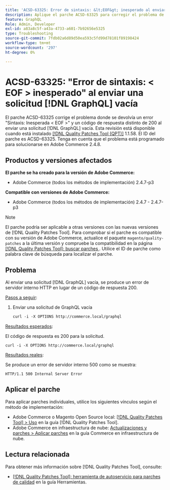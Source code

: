 ```yaml
---
title: 'ACSD-63325: Error de sintaxis: &lt;EOF&gt; inesperado al enviar  [!DNL GraphQL] solicitud vacía'
description: Aplique el parche ACSD-63325 para corregir el problema de Adobe Commerce donde se produce un error de sintaxis al enviar una solicitud  [!DNL GraphQL] vacía.
feature: GraphQL
Role: Admin, Developer
exl-id: a83a8c5f-a43a-4733-a601-7b92656e5325
type: Troubleshooting
source-git-commit: 7fdb02a6d89d50ea593c5fd99d78101f89198424
workflow-type: tm+mt
source-wordcount: '297'
ht-degree: 0%

---
```


# ACSD-63325: &quot;Error de sintaxis: &lt; EOF > inesperado&quot; al enviar una solicitud [!DNL GraphQL] vacía

El parche ACSD-63325 corrige el problema donde se devolvía un error &quot;Sintaxis: Inesperada &lt; EOF >&quot; y un código de respuesta distinto de 200 al enviar una solicitud [!DNL GraphQL] vacía. Esta revisión está disponible cuando está instalado [[!DNL Quality Patches Tool (QPT)]](/help/tools/quality-patches-tool/quality-patches-tool-to-self-serve-quality-patches.md) 1.1.58. El ID del parche es ACSD-63325. Tenga en cuenta que el problema está programado para solucionarse en Adobe Commerce 2.4.8.

## Productos y versiones afectados

**El parche se ha creado para la versión de Adobe Commerce:**

* Adobe Commerce (todos los métodos de implementación) 2.4.7-p3

**Compatible con versiones de Adobe Commerce:**

* Adobe Commerce (todos los métodos de implementación) 2.4.7 - 2.4.7-p3

>[!NOTE]
>
>El parche podría ser aplicable a otras versiones con las nuevas versiones de [!DNL Quality Patches Tool]. Para comprobar si el parche es compatible con su versión de Adobe Commerce, actualice el paquete `magento/quality-patches` a la última versión y compruebe la compatibilidad en la página [[!DNL Quality Patches Tool]: buscar parches ](https://experienceleague.adobe.com/tools/commerce-quality-patches/index.html?lang=es). Utilice el ID de parche como palabra clave de búsqueda para localizar el parche.

## Problema

Al enviar una solicitud [!DNL GraphQL] vacía, se produce un error de servidor interno HTTP en lugar de un código de respuesta 200.

<u>Pasos a seguir</u>:

1. Enviar una solicitud de GraphQL vacía

   ```graphql
   curl -i -X OPTIONS http://commerce.local/graphql
   ```

<u>Resultados esperados</u>:

El código de respuesta es 200 para la solicitud.

```
curl -i -X OPTIONS http://commerce.local/graphql
```

<u>Resultados reales</u>:

Se produce un error de servidor interno 500 como se muestra:

```
HTTP/1.1 500 Internal Server Error
```

## Aplicar el parche

Para aplicar parches individuales, utilice los siguientes vínculos según el método de implementación:

* Adobe Commerce o Magento Open Source local: [[!DNL Quality Patches Tool] > Uso](/help/tools/quality-patches-tool/usage.md) en la guía [!DNL Quality Patches Tool].
* Adobe Commerce en infraestructura de nube: [Actualizaciones y parches > Aplicar parches](https://experienceleague.adobe.com/es/docs/commerce-cloud-service/user-guide/develop/upgrade/apply-patches) en la guía Commerce en infraestructura de nube.

## Lectura relacionada

Para obtener más información sobre [!DNL Quality Patches Tool], consulte:

* [[!DNL Quality Patches Tool]: herramienta de autoservicio para parches de calidad](/help/tools/quality-patches-tool/quality-patches-tool-to-self-serve-quality-patches.md) en la guía Herramientas.

